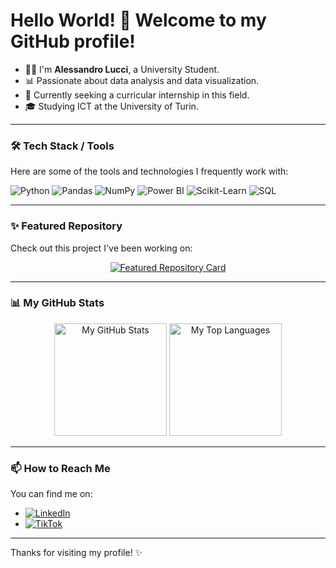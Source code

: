 # Hello World! 👋 Welcome to my GitHub profile!

*   🧑‍🎓 I'm **Alessandro Lucci**, a University Student.
*   📊 Passionate about data analysis and data visualization.
*   🎯 Currently seeking a curricular internship in this field.
*   🎓 Studying ICT at the University of Turin.

<!-- Optional: Add a bit more personality or a key project here if you like -->

---

### 🛠️ Tech Stack / Tools

Here are some of the tools and technologies I frequently work with:

<p align="left">
  <img src="https://img.shields.io/badge/Python-3776AB?style=for-the-badge&logo=python&logoColor=white" alt="Python"/>
  <img src="https://img.shields.io/badge/Pandas-150458?style=for-the-badge&logo=pandas&logoColor=white" alt="Pandas"/>
  <img src="https://img.shields.io/badge/NumPy-013243?style=for-the-badge&logo=numpy&logoColor=white" alt="NumPy"/>
  <img src="https://img.shields.io/badge/Power%20BI-F2C811?style=for-the-badge&logo=powerbi&logoColor=black" alt="Power BI"/>
  <img src="https://img.shields.io/badge/scikit--learn-F7931E?style=for-the-badge&logo=scikit-learn&logoColor=white" alt="Scikit-Learn"/>
  <img src="https://img.shields.io/badge/SQL-4479A1?style=for-the-badge&logo=sql&logoColor=white" alt="SQL"/>
  <!-- Add other tools if needed -->
</p>

---
### ✨ Featured Repository

Check out this project I've been working on:

<!-- Sostituisci [NOME-TUA-REPO] con il nome esatto del tuo repository! -->
<p align="center">
  <a href="https://github.com/AlessandroLucci/Database-per-la-gestione-delle-donazioni-del-sangue">
    <img src="https://github-readme-stats.vercel.app/api/pin/?username=AlessandroLucci&repo=Database-per-la-gestione-delle-donazioni-del-sangue&theme=tokyonight&hide_border=true&show_owner=true" alt="Featured Repository Card"/>
  </a>
</p>

---

### 📊 My GitHub Stats

<p align="center">
  <!-- Make sure username=AlessandroLucci is correct -->
  <img height="180em" src="https://github-readme-stats.vercel.app/api?username=AlessandroLucci&show_icons=true&theme=tokyonight&hide_border=true&count_private=true&include_all_commits=true" alt="My GitHub Stats"/>
  <img height="180em" src="https://github-readme-stats.vercel.app/api/top-langs/?username=AlessandroLucci&layout=compact&langs_count=8&theme=tokyonight&hide_border=true" alt="My Top Languages"/>
</p>

---

### 📫 How to Reach Me

You can find me on:

*   [![LinkedIn](https://img.shields.io/badge/LinkedIn-0A66C2?style=for-the-badge&logo=linkedin&logoColor=white)](https://www.linkedin.com/in/luccialessandro)
*   [![TikTok](https://img.shields.io/badge/TikTok-000000?style=for-the-badge&logo=tiktok&logoColor=white)](https://www.tiktok.com/@alelucci0?t=ZN-8vkTgHC06kw&_r=1)

---

Thanks for visiting my profile! ✨
